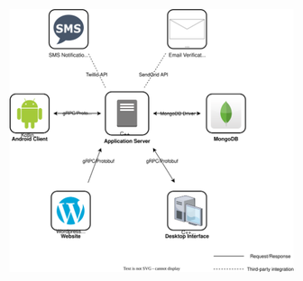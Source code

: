 <p align="center">
  <img src="LetsGoAppOverview.drawio.svg" alt="Lets Go Architecture" width="900">
</p>
